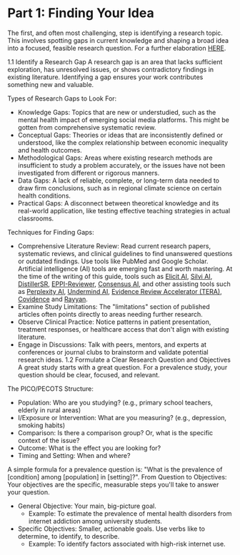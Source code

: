 # Part 1: Finding Your Idea

The first, and often most challenging, step is identifying a research topic. This involves spotting gaps in current knowledge and shaping a broad idea into a focused, feasible research question. For a further elaboration [HERE](https://drive.google.com/file/d/1fxx5Lif0qDs4GTF5mYaHloyDzVj3Kupb/view?usp=share_link).

1.1 Identify a Research Gap A research gap is an area that lacks sufficient exploration, has unresolved issues, or shows contradictory findings in existing literature. Identifying a gap ensures your work contributes something new and valuable.

Types of Research Gaps to Look For:

* Knowledge Gaps: Topics that are new or understudied, such as the mental health impact of emerging social media platforms. This might be gotten from comprehensive systematic review.
* Conceptual Gaps: Theories or ideas that are inconsistently defined or understood, like the complex relationship between economic inequality and health outcomes.
* Methodological Gaps: Areas where existing research methods are insufficient to study a problem accurately, or the issues have not been investigated from different or rigorous manners.
* Data Gaps: A lack of reliable, complete, or long-term data needed to draw firm conclusions, such as in regional climate science on certain health conditions.
* Practical Gaps: A disconnect between theoretical knowledge and its real-world application, like testing effective teaching strategies in actual classrooms.

Techniques for Finding Gaps:

* Comprehensive Literature Review: Read current research papers, systematic reviews, and clinical guidelines to find unanswered questions or outdated findings. Use tools like PubMed and Google Scholar. Artificial intelligence (AI) tools are emerging fast and worth mastering. At the time of the writing of this guide, tools such as [Elicit AI](https://elicit.com/), [Silvi AI](https://www.silvi.ai/), [DistillerSR](https://www.distillersr.com/), [EPPI-Reviewer](https://eppi.ioe.ac.uk/cms/Default.aspx?tabid=2914), [Consensus AI](https://consensus.app/), and other assisting tools such as [Perplexity AI](https://www.perplexity.ai/), [Undermind AI](https://www.undermind.ai/), [Evidence Review Accelerator (TERA)](https://tera-tools.com/), [Covidence](https://www.covidence.org/) and [Rayyan](https://www.rayyan.ai/).
* Examine Study Limitations: The "limitations" section of published articles often points directly to areas needing further research.
* Observe Clinical Practice: Notice patterns in patient presentation, treatment responses, or healthcare access that don't align with existing literature.
* Engage in Discussions: Talk with peers, mentors, and experts at conferences or journal clubs to brainstorm and validate potential research ideas. 1.2 Formulate a Clear Research Question and Objectives A great study starts with a great question. For a prevalence study, your question should be clear, focused, and relevant.

The PICO/PECOTS Structure:

* Population: Who are you studying? (e.g., primary school teachers, elderly in rural areas)
* I/Exposure or Intervention: What are you measuring? (e.g., depression, smoking habits)
* Comparison: Is there a comparison group? Or, what is the specific context of the issue?
* Outcome: What is the effect you are looking for?
* Timing and Setting: When and where?

A simple formula for a prevalence question is: "What is the prevalence of \[condition] among \[population] in \[setting]?". From Question to Objectives: Your objectives are the specific, measurable steps you'll take to answer your question.

* General Objective: Your main, big-picture goal.
  * Example: To estimate the prevalence of mental health disorders from internet addiction among university students.
* Specific Objectives: Smaller, actionable goals. Use verbs like to determine, to identify, to describe.
  * Example: To identify factors associated with high-risk internet use.
